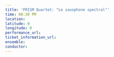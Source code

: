 ```yaml
---
title: 'PRISM Quartet: "Le saxophone spectral"'
time: 08:30 PM
location: 
latitude: 0
longitude: 0
performance_url: 
ticket_information_url: 
ensemble: 
conductor: 
---
```

